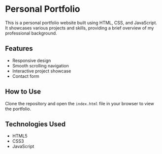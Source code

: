 # Personal Portfolio

This is a personal portfolio website built using HTML, CSS, and JavaScript. It showcases various projects and skills, providing a brief overview of my professional background.

## Features
- Responsive design
- Smooth scrolling navigation
- Interactive project showcase
- Contact form

## How to Use
Clone the repository and open the `index.html` file in your browser to view the portfolio.

## Technologies Used
- HTML5
- CSS3
- JavaScript
